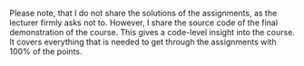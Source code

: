 Please note, that I do not share the solutions of the assignments, as the lecturer firmly asks not to. However, I share the source code of the final demonstration of the course. This gives a code-level insight into the course. It covers everything that is needed to get through the assignments with 100% of the points. 
